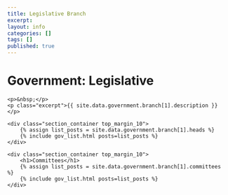 ```yaml
---
title: Legislative Branch
excerpt: 
layout: info
categories: []
tags: []
published: true
---
```


<div class="section_container_wrapper section_container_wrapper_border">
    <h1>Government: Legislative</h1>
    
    <p>&nbsp;</p>
    <p class="excerpt">{{ site.data.government.branch[1].description }}</p>
    
    <div class="section_container top_margin_10">
        {% assign list_posts = site.data.government.branch[1].heads %}
        {% include gov_list.html posts=list_posts %}
    </div>
    
    <div class="section_container top_margin_10">
        <h1>Committees</h1>
        {% assign list_posts = site.data.government.branch[1].committees %}
        {% include gov_list.html posts=list_posts %}
    </div>
</div>

